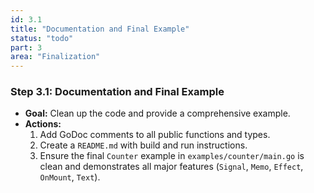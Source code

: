```yaml
---
id: 3.1
title: "Documentation and Final Example"
status: "todo"
part: 3
area: "Finalization"
---
```


### Step 3.1: Documentation and Final Example

*   **Goal:** Clean up the code and provide a comprehensive example.
*   **Actions:**
    1.  Add GoDoc comments to all public functions and types.
    2.  Create a `README.md` with build and run instructions.
    3.  Ensure the final `Counter` example in `examples/counter/main.go` is clean and demonstrates all major features (`Signal`, `Memo`, `Effect`, `OnMount`, `Text`).